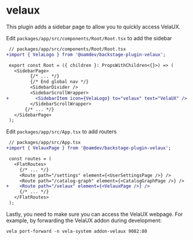 # velaux

This plugin adds a sidebar page to allow you to quickly access VelaUX.

Edit `packages/app/src/components/Root/Root.tsx` to add the sidebar

```diff
 // packages/app/src/components/Root/Root.tsx
+import { VelaLogo } from '@oamdev/backstage-plugin-velaux';

 export const Root = ({ children }: PropsWithChildren<{}>) => (
   <SidebarPage>
         {/* ... */}
         {/* End global nav */}
         <SidebarDivider />
         <SidebarScrollWrapper>
+          <SidebarItem icon={VelaLogo} to="velaux" text="VelaUX" />
         </SidebarScrollWrapper>
       {/* ... */}
   </SidebarPage>
 );
```

Edit `packages/app/src/App.tsx` to add routers

```diff
 // packages/app/src/App.tsx
+import { VelauxPage } from '@oamdev/backstage-plugin-velaux';

 const routes = (
   <FlatRoutes>
     {/* ... */}
     <Route path="/settings" element={<UserSettingsPage />} />
     <Route path="/catalog-graph" element={<CatalogGraphPage />} />
+    <Route path="/velaux" element={<VelauxPage />} />
     {/* ... */}
   </FlatRoutes>
 );
```

Lastly, you need to make sure you can access the VelaUX webpage. For example, by forwarding the VelaUX addon during development:

```
vela port-forward -n vela-system addon-velaux 9082:80
```
